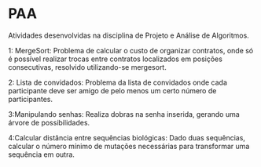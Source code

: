 # PAA
Atividades desenvolvidas na disciplina de Projeto e Análise de Algoritmos.

1: MergeSort:
Problema de calcular o custo de organizar contratos, onde só é possível realizar trocas entre contratos localizados em posições consecutivas, resolvido utilizando-se mergesort.


2: Lista de convidados:
Problema da lista de convidados onde cada participante deve ser amigo de pelo menos um certo número de participantes.


3:Manipulando senhas:
Realiza dobras na senha inserida, gerando uma árvore de possibilidades.


4:Calcular distância entre sequências biológicas:
Dado duas sequências, calcular o número mínimo de mutações necessárias para transformar uma sequência em outra.
